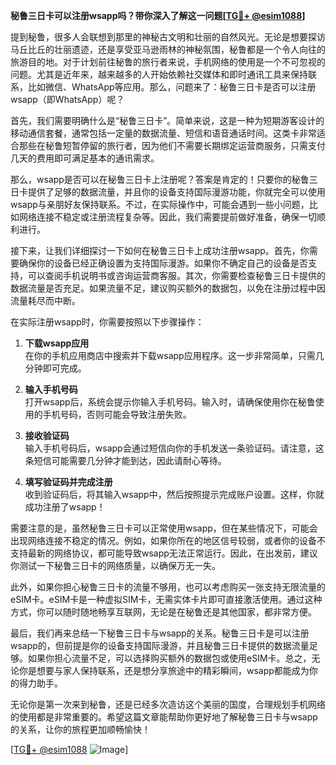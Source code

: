 **秘鲁三日卡可以注册wsapp吗？带你深入了解这一问题[[TG💪+ @esim1088](https://t.me/s/esim1088)]**

提到秘鲁，很多人会联想到那里的神秘古文明和壮丽的自然风光。无论是想要探访马丘比丘的壮丽遗迹，还是享受亚马逊雨林的神秘氛围，秘鲁都是一个令人向往的旅游目的地。对于计划前往秘鲁的旅行者来说，手机网络的使用是一个不可忽视的问题。尤其是近年来，越来越多的人开始依赖社交媒体和即时通讯工具来保持联系，比如微信、WhatsApp等应用。那么，问题来了：秘鲁三日卡是否可以注册wsapp（即WhatsApp）呢？

首先，我们需要明确什么是“秘鲁三日卡”。简单来说，这是一种为短期游客设计的移动通信套餐，通常包括一定量的数据流量、短信和语音通话时间。这类卡非常适合那些在秘鲁短暂停留的旅行者，因为他们不需要长期绑定运营商服务，只需支付几天的费用即可满足基本的通讯需求。

那么，wsapp是否可以在秘鲁三日卡上注册呢？答案是肯定的！只要你的秘鲁三日卡提供了足够的数据流量，并且你的设备支持国际漫游功能，你就完全可以使用wsapp与亲朋好友保持联系。不过，在实际操作中，可能会遇到一些小问题，比如网络连接不稳定或注册流程复杂等。因此，我们需要提前做好准备，确保一切顺利进行。

接下来，让我们详细探讨一下如何在秘鲁三日卡上成功注册wsapp。首先，你需要确保你的设备已经正确设置为支持国际漫游。如果你不确定自己的设备是否支持，可以查阅手机说明书或咨询运营商客服。其次，你需要检查秘鲁三日卡提供的数据流量是否充足。如果流量不足，建议购买额外的数据包，以免在注册过程中因流量耗尽而中断。

在实际注册wsapp时，你需要按照以下步骤操作：

1. **下载wsapp应用**  
   在你的手机应用商店中搜索并下载wsapp应用程序。这一步非常简单，只需几分钟即可完成。

2. **输入手机号码**  
   打开wsapp后，系统会提示你输入手机号码。输入时，请确保使用你在秘鲁使用的手机号码，否则可能会导致注册失败。

3. **接收验证码**  
   输入手机号码后，wsapp会通过短信向你的手机发送一条验证码。请注意，这条短信可能需要几分钟才能到达，因此请耐心等待。

4. **填写验证码并完成注册**  
   收到验证码后，将其输入wsapp中，然后按照提示完成账户设置。这样，你就成功注册了wsapp！

需要注意的是，虽然秘鲁三日卡可以正常使用wsapp，但在某些情况下，可能会出现网络连接不稳定的情况。例如，如果你所在的地区信号较弱，或者你的设备不支持最新的网络协议，都可能导致wsapp无法正常运行。因此，在出发前，建议你测试一下秘鲁三日卡的网络质量，以确保万无一失。

此外，如果你担心秘鲁三日卡的流量不够用，也可以考虑购买一张支持无限流量的eSIM卡。eSIM卡是一种虚拟SIM卡，无需实体卡片即可直接激活使用。通过这种方式，你可以随时随地畅享互联网，无论是在秘鲁还是其他国家，都非常方便。

最后，我们再来总结一下秘鲁三日卡与wsapp的关系。秘鲁三日卡是可以注册wsapp的，但前提是你的设备支持国际漫游，并且秘鲁三日卡提供的数据流量足够。如果你担心流量不足，可以选择购买额外的数据包或使用eSIM卡。总之，无论你是想要与家人保持联系，还是想分享旅途中的精彩瞬间，wsapp都能成为你的得力助手。

无论你是第一次来到秘鲁，还是已经多次造访这个美丽的国度，合理规划手机网络的使用都是非常重要的。希望这篇文章能帮助你更好地了解秘鲁三日卡与wsapp的关系，让你的旅程更加顺畅愉快！

[[TG💪+ @esim1088](https://t.me/s/esim1088) ![Image](https://i.postimg.cc/4NQfJmqS/Snipaste-2025-05-13-00-14-12.png)]